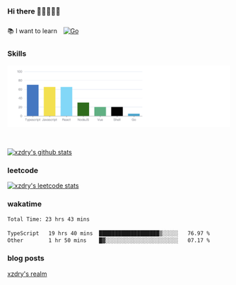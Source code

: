 ### Hi there 👋👋👋👋👋

 :books: I want to learn <a href="https://go.dev/" target="_blank"><img style="margin: 10px" src="https://profilinator.rishav.dev/skills-assets/go-original.svg" alt="Go" height="50" /></a>  

### Skills
![](img/2022-09-05-22-04-20.png)

<br />

[![xzdry's github stats](https://github-readme-stats.vercel.app/api?username=xzdry&count_private=true&show_icons=true&theme=vue)](https://github.com/xzdry)

### leetcode
[![xzdry's leetcode stats](https://leetcard.jacoblin.cool/xzdry-2?theme=light&font=Anek%20Kannada&site=cn)](https://leetcode.cn/u/xzdry-2/)

### wakatime
<!--START_SECTION:waka-->

```text
Total Time: 23 hrs 43 mins

TypeScript   19 hrs 40 mins  ███████████████████▒░░░░░   76.97 %
Other        1 hr 50 mins    █▓░░░░░░░░░░░░░░░░░░░░░░░   07.17 %
```

<!--END_SECTION:waka-->

### blog posts
[xzdry's realm](https://www.justdry.net/)
